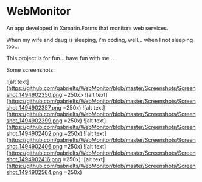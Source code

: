 # WebMonitor
An app developed in Xamarin.Forms that monitors web services.

When my wife and daug is sleeping, i'm coding, well... when I not sleeping too...

This project is for fun... have fun with me...

Some screenshots:

![alt text](https://github.com/gabrielts/WebMonitor/blob/master/Screenshots/Screenshot_1494902350.png =250x>
![alt text](https://github.com/gabrielts/WebMonitor/blob/master/Screenshots/Screenshot_1494902357.png =250x)
![alt text](https://github.com/gabrielts/WebMonitor/blob/master/Screenshots/Screenshot_1494902399.png =250x)
![alt text](https://github.com/gabrielts/WebMonitor/blob/master/Screenshots/Screenshot_1494902402.png =250x)
![alt text](https://github.com/gabrielts/WebMonitor/blob/master/Screenshots/Screenshot_1494902406.png =250x)
![alt text](https://github.com/gabrielts/WebMonitor/blob/master/Screenshots/Screenshot_1494902416.png =250x)
![alt text](https://github.com/gabrielts/WebMonitor/blob/master/Screenshots/Screenshot_1494902564.png =250x)

